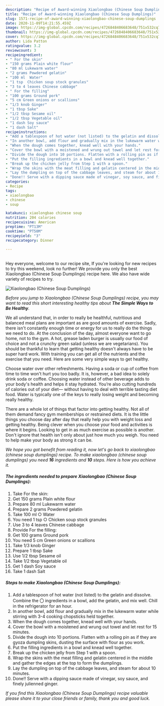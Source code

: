 ```yaml
---
description: "Recipe of Award-winning Xiaolongbao (Chinese Soup Dumplings)"
title: "Recipe of Award-winning Xiaolongbao (Chinese Soup Dumplings)"
slug: 1571-recipe-of-award-winning-xiaolongbao-chinese-soup-dumplings
date: 2020-11-09T14:21:55.459Z
image: https://img-global.cpcdn.com/recipes/4726848406683648/751x532cq70/xiaolongbao-chinese-soup-dumplings-recipe-main-photo.jpg
thumbnail: https://img-global.cpcdn.com/recipes/4726848406683648/751x532cq70/xiaolongbao-chinese-soup-dumplings-recipe-main-photo.jpg
cover: https://img-global.cpcdn.com/recipes/4726848406683648/751x532cq70/xiaolongbao-chinese-soup-dumplings-recipe-main-photo.jpg
author: Lida Patton
ratingvalue: 3.2
reviewcount: 3
recipeingredient:
- " For the skin"
- "150 grams Plain white flour"
- "80 ml Lukewarm water"
- "2 grams Powdered gelatin"
- "100 ml  Water"
- "1 tsp  Chicken soup stock granules"
- "3 to 4 leaves Chinese cabbage"
- " For the filling"
- "100 grams Ground pork"
- "5 cm Green onions or scallions"
- "1/3 knob Ginger"
- "1 tbsp Sake"
- "1/2 tbsp Sesame oil"
- "1/2 tbsp Vegetable oil"
- "1 dash Soy sauce"
- "1 dash Salt"
recipeinstructions:
- "Add a tablespoon of hot water (not listed) to the gelatin and dissolve. Combine the 〇 ingredients in a bowl, add the gelatin, and mix well. Chill in the refrigerator for an hour."
- "In another bowl, add flour and gradually mix in the lukewarm water while stirring with 3-4 cooking chopsticks held together."
- "When the dough comes together, knead well with your hands."
- "Cover the bowl with a moistened and wrung out towel and let rest for 15 minutes."
- "Divide the dough into 10 portions. Flatten with a rolling pin as if they are gyoza dumpling skins, dusting the surface with flour as you work."
- "Put the filling ingredients in a bowl and knead well together."
- "Break up the chicken jelly from Step 1 with a spoon."
- "Wrap the skins with the meat filling and gelatin centered in the middle and gather the edges at the top to form the dumplings."
- "Lay the dumpling on top of the cabbage leaves, and steam for about 10 minutes."
- "Done!! Serve with a dipping sauce made of vinegar, soy sauce, and finely julienned ginger."
categories:
- Recipe
tags:
- xiaolongbao
- chinese
- soup

katakunci: xiaolongbao chinese soup 
nutrition: 204 calories
recipecuisine: American
preptime: "PT13M"
cooktime: "PT50M"
recipeyield: "3"
recipecategory: Dinner

---
```

<br>
Hey everyone, welcome to our recipe site, If you're looking for new recipes to try this weekend, look no further! We provide you only the best Xiaolongbao (Chinese Soup Dumplings) recipe here. We also have wide variety of recipes to try.
<br>


![Xiaolongbao (Chinese Soup Dumplings)](https://img-global.cpcdn.com/recipes/4726848406683648/751x532cq70/xiaolongbao-chinese-soup-dumplings-recipe-main-photo.jpg)

<i>Before you jump to Xiaolongbao (Chinese Soup Dumplings) recipe, you may want to read this short interesting healthy tips about <strong>The Simple Ways to Be Healthy</strong>.</i>

We all understand that, in order to really be healthful, nutritious and balanced meal plans are important as are good amounts of exercise. Sadly, there isn't constantly enough time or energy for us to really do the things we need to do. At the conclusion of the day, almost everyone want to go home, not to the gym. A hot, grease laden burger is usually our food of choice and not a crunchy green salad (unless we are vegetarians). You should be thankful to learn that getting healthy doesn't always have to be super hard work. With training you can get all of the nutrients and the exercise that you need. Here are some very simple ways to get healthy.

Choose water over other refreshments. Having a soda or cup of coffee from time to time won't hurt you too badly. It is, however, a bad idea to solely drink soda or coffee. Choosing water instead of other beverage adds to your body's health and helps it stay hydrated. You’re also cutting hundreds of calories out of your diet— without having to deal with terrible tasting diet food. Water is typically one of the keys to really losing weight and becoming really healthy.

There are a whole lot of things that factor into getting healthy. Not all of them demand fancy gym memberships or restrained diets. It is the little things you choose day after day that really help you with weight loss and getting healthy. Being clever when you choose your food and activities is where it begins. Looking to get in as much exercise as possible is another. Don't ignore that health isn't only about just how much you weigh. You need to help make your body as strong it can be. 


<i>We hope you got benefit from reading it, now let's go back to xiaolongbao (chinese soup dumplings) recipe. To make xiaolongbao (chinese soup dumplings) you need <strong>16</strong> ingredients and <strong>10</strong> steps. Here is how you achieve it.
</i>

##### The ingredients needed to prepare Xiaolongbao (Chinese Soup Dumplings):

1. Take  For the skin:
1. Get 150 grams Plain white flour
1. Prepare 80 ml Lukewarm water
1. Prepare 2 grams Powdered gelatin
1. Take 100 ml ○ Water
1. You need 1 tsp ○ Chicken soup stock granules
1. Use 3 to 4 leaves Chinese cabbage
1. Provide  For the filling:
1. Get 100 grams Ground pork
1. You need 5 cm Green onions or scallions
1. Take 1/3 knob Ginger
1. Prepare 1 tbsp Sake
1. Use 1/2 tbsp Sesame oil
1. Take 1/2 tbsp Vegetable oil
1. Get 1 dash Soy sauce
1. Take 1 dash Salt


##### Steps to make Xiaolongbao (Chinese Soup Dumplings):

1. Add a tablespoon of hot water (not listed) to the gelatin and dissolve. Combine the 〇 ingredients in a bowl, add the gelatin, and mix well. Chill in the refrigerator for an hour.
1. In another bowl, add flour and gradually mix in the lukewarm water while stirring with 3-4 cooking chopsticks held together.
1. When the dough comes together, knead well with your hands.
1. Cover the bowl with a moistened and wrung out towel and let rest for 15 minutes.
1. Divide the dough into 10 portions. Flatten with a rolling pin as if they are gyoza dumpling skins, dusting the surface with flour as you work.
1. Put the filling ingredients in a bowl and knead well together.
1. Break up the chicken jelly from Step 1 with a spoon.
1. Wrap the skins with the meat filling and gelatin centered in the middle and gather the edges at the top to form the dumplings.
1. Lay the dumpling on top of the cabbage leaves, and steam for about 10 minutes.
1. Done!! Serve with a dipping sauce made of vinegar, soy sauce, and finely julienned ginger.


<i>If you find this Xiaolongbao (Chinese Soup Dumplings) recipe valuable please share it to your close friends or family, thank you and good luck.</i>
